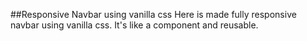 ##Responsive Navbar using vanilla css
Here is made fully responsive navbar using vanilla css. It's like a component and reusable.
